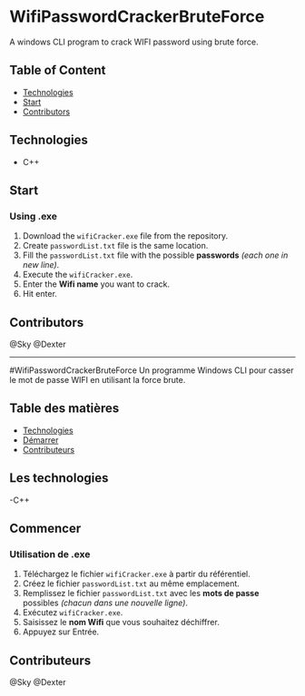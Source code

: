 # WifiPasswordCrackerBruteForce
A windows CLI program to crack WIFI password using brute force.
  
## Table of Content
- [Technologies](#technologies)
- [Start](#Start)
- [Contributors](#contributors)

## Technologies
- C++

## Start
### Using .exe
1. Download the `wifiCracker.exe` file from the repository.
2. Create `passwordList.txt` file is the same location.
3. Fill the `passwordList.txt` file with the possible **passwords** *(each one in new line)*.
4. Execute the `wifiCracker.exe`.
5. Enter the **Wifi name** you want to crack.
6. Hit enter.

## Contributors
@Sky @Dexter


----------------------------------------------------------------------------------------------------
#WifiPasswordCrackerBruteForce
Un programme Windows CLI pour casser le mot de passe WIFI en utilisant la force brute.
  
## Table des matières
- [Technologies](#technologies)
- [Démarrer](#Démarrer)
- [Contributeurs](#contributeurs)

## Les technologies
-C++

## Commencer
### Utilisation de .exe
1. Téléchargez le fichier `wifiCracker.exe` à partir du référentiel.
2. Créez le fichier `passwordList.txt` au même emplacement.
3. Remplissez le fichier `passwordList.txt` avec les **mots de passe** possibles *(chacun dans une nouvelle ligne)*.
4. Exécutez `wifiCracker.exe`.
5. Saisissez le **nom Wifi** que vous souhaitez déchiffrer.
6. Appuyez sur Entrée.

## Contributeurs
@Sky @Dexter